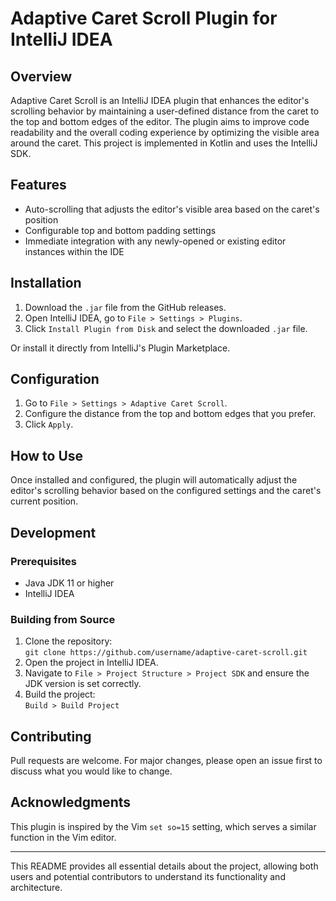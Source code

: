 # Adaptive Caret Scroll Plugin for IntelliJ IDEA

## Overview

Adaptive Caret Scroll is an IntelliJ IDEA plugin that enhances the editor's scrolling behavior by maintaining a user-defined distance from the caret to the top and bottom edges of the editor. The plugin aims to improve code readability and the overall coding experience by optimizing the visible area around the caret. This project is implemented in Kotlin and uses the IntelliJ SDK.

## Features

- Auto-scrolling that adjusts the editor's visible area based on the caret's position
- Configurable top and bottom padding settings
- Immediate integration with any newly-opened or existing editor instances within the IDE

## Installation

1. Download the `.jar` file from the GitHub releases.
2. Open IntelliJ IDEA, go to `File > Settings > Plugins`.
3. Click `Install Plugin from Disk` and select the downloaded `.jar` file.

Or install it directly from IntelliJ's Plugin Marketplace.

## Configuration

1. Go to `File > Settings > Adaptive Caret Scroll`.
2. Configure the distance from the top and bottom edges that you prefer.
3. Click `Apply`.

## How to Use

Once installed and configured, the plugin will automatically adjust the editor's scrolling behavior based on the configured settings and the caret's current position.

## Development

### Prerequisites

- Java JDK 11 or higher
- IntelliJ IDEA

### Building from Source

1. Clone the repository:  
   `git clone https://github.com/username/adaptive-caret-scroll.git`
2. Open the project in IntelliJ IDEA.
3. Navigate to `File > Project Structure > Project SDK` and ensure the JDK version is set correctly.
4. Build the project:  
   `Build > Build Project`

## Contributing

Pull requests are welcome. For major changes, please open an issue first to discuss what you would like to change.

## Acknowledgments

This plugin is inspired by the Vim `set so=15` setting, which serves a similar function in the Vim editor.

---

This README provides all essential details about the project, allowing both users and potential contributors to understand its functionality and architecture.